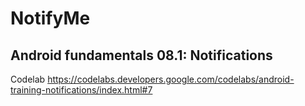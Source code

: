 # NotifyMe

## Android fundamentals 08.1: Notifications

Codelab https://codelabs.developers.google.com/codelabs/android-training-notifications/index.html#7
